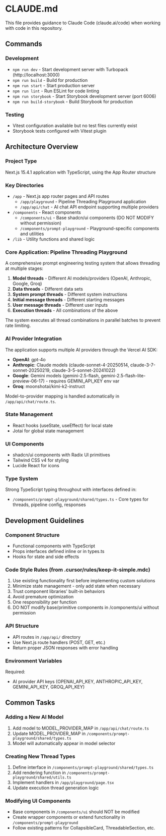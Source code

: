 # CLAUDE.md

This file provides guidance to Claude Code (claude.ai/code) when working with code in this repository.

## Commands

### Development
- `npm run dev` - Start development server with Turbopack (http://localhost:3000)
- `npm run build` - Build for production
- `npm run start` - Start production server
- `npm run lint` - Run ESLint for code linting
- `npm run storybook` - Start Storybook development server (port 6006)
- `npm run build-storybook` - Build Storybook for production

### Testing
- Vitest configuration available but no test files currently exist
- Storybook tests configured with Vitest plugin

## Architecture Overview

### Project Type
Next.js 15.4.1 application with TypeScript, using the App Router structure

### Key Directories
- `/app` - Next.js app router pages and API routes
  - `/app/playground` - Pipeline Threading Playground application
  - `/app/api/chat` - AI chat API endpoint supporting multiple providers
- `/components` - React components
  - `/components/ui` - Base shadcn/ui components (DO NOT MODIFY without permission)
  - `/components/prompt-playground` - Playground-specific components and utilities
- `/lib` - Utility functions and shared logic

### Core Application: Pipeline Threading Playground

A comprehensive prompt engineering testing system that allows threading at multiple stages:
1. **Model threads** - Different AI models/providers (OpenAI, Anthropic, Google, Groq)
2. **Data threads** - Different data sets
3. **System prompt threads** - Different system instructions
4. **Initial message threads** - Different starting messages
5. **User message threads** - Different user inputs
6. **Execution threads** - All combinations of the above

The system executes all thread combinations in parallel batches to prevent rate limiting.

### AI Provider Integration

The application supports multiple AI providers through the Vercel AI SDK:
- **OpenAI**: gpt-4o
- **Anthropic**: Claude models (claude-sonnet-4-20250514, claude-3-7-sonnet-20250219, claude-3-5-sonnet-20241022)
- **Google**: Gemini models (gemini-2.5-flash, gemini-2.5-flash-lite-preview-06-17) - requires GEMINI_API_KEY env var
- **Groq**: moonshotai/kimi-k2-instruct

Model-to-provider mapping is handled automatically in `/app/api/chat/route.ts`.

### State Management
- React hooks (useState, useEffect) for local state
- Jotai for global state management

### UI Components
- shadcn/ui components with Radix UI primitives
- Tailwind CSS v4 for styling
- Lucide React for icons

### Type System
Strong TypeScript typing throughout with interfaces defined in:
- `/components/prompt-playground/shared/types.ts` - Core types for threads, pipeline config, responses

## Development Guidelines

### Component Structure
- Functional components with TypeScript
- Props interfaces defined inline or in types.ts
- Hooks for state and side effects

### Code Style Rules (from .cursor/rules/keep-it-simple.mdc)
1. Use existing functionality first before implementing custom solutions
2. Minimize state management - only add state when necessary
3. Trust component libraries' built-in behaviors
4. Avoid premature optimization
5. One responsibility per function
6. DO NOT modify base/primitive components in /components/ui without permission

### API Structure
- API routes in `/app/api/` directory
- Use Next.js route handlers (POST, GET, etc.)
- Return proper JSON responses with error handling

### Environment Variables
Required:
- AI provider API keys (OPENAI_API_KEY, ANTHROPIC_API_KEY, GEMINI_API_KEY, GROQ_API_KEY)

## Common Tasks

### Adding a New AI Model
1. Add model to MODEL_PROVIDER_MAP in `/app/api/chat/route.ts`
2. Update MODEL_PROVIDER_MAP in `/components/prompt-playground/shared/types.ts`
3. Model will automatically appear in model selector

### Creating New Thread Types
1. Define interface in `/components/prompt-playground/shared/types.ts`
2. Add rendering function in `/components/prompt-playground/shared/utils.ts`
3. Implement handlers in `/app/playground/page.tsx`
4. Update execution thread generation logic

### Modifying UI Components
- Base components in `/components/ui` should NOT be modified
- Create wrapper components or extend functionality in `/components/prompt-playground`
- Follow existing patterns for CollapsibleCard, ThreadableSection, etc.